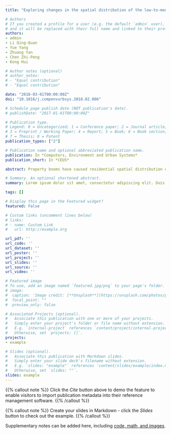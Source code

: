 ```yaml
---
title: "Exploring changes in the spatial distribution of the low-to-moderate income group using transit smart card data"

# Authors
# If you created a profile for a user (e.g. the default `admin` user), write the username (folder name) here 
# and it will be replaced with their full name and linked to their profile.
authors:
- admin
- Li Qing-Quan
- Yue Yang
- Zhuang Yan
- Chen Zhi-Peng
- Kong Hui

# Author notes (optional)
# author_notes:
# - "Equal contribution"
# - "Equal contribution"

date: "2018-03-01T00:00:00Z"
doi: "10.1016/j.compenvurbsys.2018.02.006"

# Schedule page publish date (NOT publication's date).
# publishDate: "2017-01-01T00:00:00Z"

# Publication type.
# Legend: 0 = Uncategorized; 1 = Conference paper; 2 = Journal article;
# 3 = Preprint / Working Paper; 4 = Report; 5 = Book; 6 = Book section;
# 7 = Thesis; 8 = Patent
publication_types: ["2"]

# Publication name and optional abbreviated publication name.
publication: In *Computers, Environment and Urban Systems*
publication_short: In *CEUS*

abstract: Property booms have caused residential spatial distribution changes in many metropolitan areas. To understand the impact of surging housing prices on the low-to-moderate income group, this study uses transit smart card data to explore whether and to what extent increasing housing affordability pressure impacts the pattern of residential spatial distribution. This analysis is based on the facts that most public transit commuters are in the low-to-moderate income group and that transit smart cards continuously record individual spatial choice behaviors. Compared with conventional approaches using census data or survey data, our approach can more quickly detect residential changes. Experimental results indicated that most low-to-moderate income dwellers lived in low-housing-cost areas with high accessibility to public transportation. Three relocation patterns were discovered based on significant changes in residential spatial distribution. The overall pattern is to move from the inner city to suburban areas or to the urban periphery, where housing costs are much lower. Specifically, these commuters moved along traffic corridors (metro lines), which indicates that their residential choices were constrained by employment locations and public transport facilities. Finally, these commuters presented a jumping relocation pattern along metro lines due to the search for low-rent housing. Our findings provide some insights into urban dynamics, as well as urban and housing policies

# Summary. An optional shortened abstract.
summary: Lorem ipsum dolor sit amet, consectetur adipiscing elit. Duis posuere tellus ac convallis placerat. Proin tincidunt magna sed ex sollicitudin condimentum.

tags: []

# Display this page in the Featured widget?
featured: False

# Custom links (uncomment lines below)
# links:
# - name: Custom Link
#   url: http://example.org

url_pdf: ''
url_code: ''
url_dataset: ''
url_poster: ''
url_project: ''
url_slides: ''
url_source: ''
url_video: ''

# Featured image
# To use, add an image named `featured.jpg/png` to your page's folder. 
# image:
#  caption: 'Image credit: [**Unsplash**](https://unsplash.com/photos/pLCdAaMFLTE)'
#  focal_point: ""
#  preview_only: false

# Associated Projects (optional).
#   Associate this publication with one or more of your projects.
#   Simply enter your project's folder or file name without extension.
#   E.g. `internal-project` references `content/project/internal-project/index.md`.
#   Otherwise, set `projects: []`.
projects:
- example

# Slides (optional).
#   Associate this publication with Markdown slides.
#   Simply enter your slide deck's filename without extension.
#   E.g. `slides: "example"` references `content/slides/example/index.md`.
#   Otherwise, set `slides: ""`.
slides: example
---
```


{{% callout note %}}
Click the *Cite* button above to demo the feature to enable visitors to import publication metadata into their reference management software.
{{% /callout %}}

{{% callout note %}}
Create your slides in Markdown - click the *Slides* button to check out the example.
{{% /callout %}}

Supplementary notes can be added here, including [code, math, and images](https://wowchemy.com/docs/writing-markdown-latex/).
